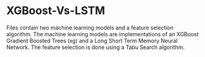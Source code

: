 # XGBoost-Vs-LSTM
Files contain two machine learning models and a feature selection algorithm.
The machine learning models are implementations of an XGBoost Gradient Boosted Trees (xg) and a Long Short Term Memory Neural Network. The feature selection is done using a Tabu Search algorithm.


